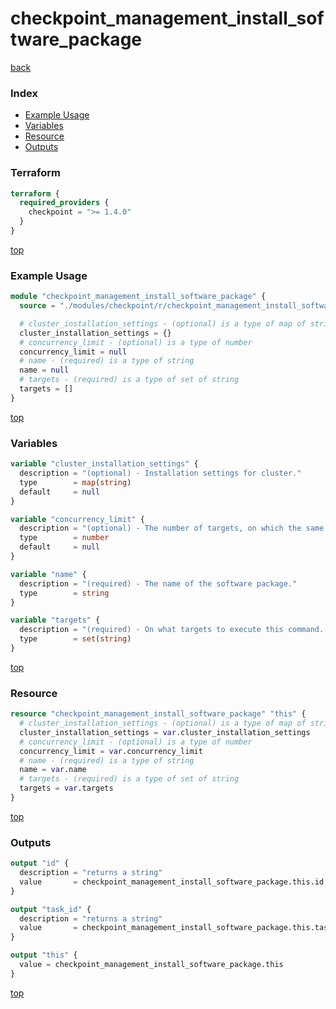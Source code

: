 # checkpoint_management_install_software_package

[back](../checkpoint.md)

### Index

- [Example Usage](#example-usage)
- [Variables](#variables)
- [Resource](#resource)
- [Outputs](#outputs)

### Terraform

```terraform
terraform {
  required_providers {
    checkpoint = ">= 1.4.0"
  }
}
```

[top](#index)

### Example Usage

```terraform
module "checkpoint_management_install_software_package" {
  source = "./modules/checkpoint/r/checkpoint_management_install_software_package"

  # cluster_installation_settings - (optional) is a type of map of string
  cluster_installation_settings = {}
  # concurrency_limit - (optional) is a type of number
  concurrency_limit = null
  # name - (required) is a type of string
  name = null
  # targets - (required) is a type of set of string
  targets = []
}
```

[top](#index)

### Variables

```terraform
variable "cluster_installation_settings" {
  description = "(optional) - Installation settings for cluster."
  type        = map(string)
  default     = null
}

variable "concurrency_limit" {
  description = "(optional) - The number of targets, on which the same package is installed at the same time."
  type        = number
  default     = null
}

variable "name" {
  description = "(required) - The name of the software package."
  type        = string
}

variable "targets" {
  description = "(required) - On what targets to execute this command. Targets may be identified by their name, or object unique identifier."
  type        = set(string)
}
```

[top](#index)

### Resource

```terraform
resource "checkpoint_management_install_software_package" "this" {
  # cluster_installation_settings - (optional) is a type of map of string
  cluster_installation_settings = var.cluster_installation_settings
  # concurrency_limit - (optional) is a type of number
  concurrency_limit = var.concurrency_limit
  # name - (required) is a type of string
  name = var.name
  # targets - (required) is a type of set of string
  targets = var.targets
}
```

[top](#index)

### Outputs

```terraform
output "id" {
  description = "returns a string"
  value       = checkpoint_management_install_software_package.this.id
}

output "task_id" {
  description = "returns a string"
  value       = checkpoint_management_install_software_package.this.task_id
}

output "this" {
  value = checkpoint_management_install_software_package.this
}
```

[top](#index)